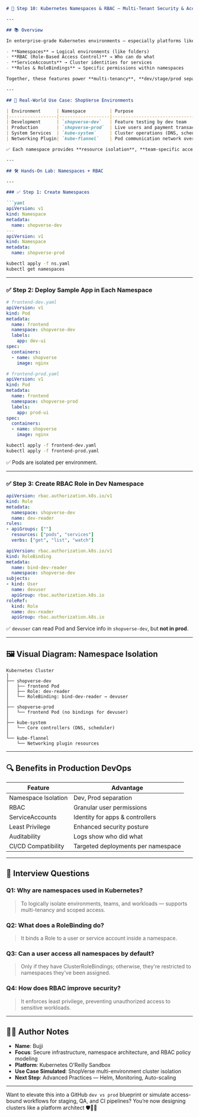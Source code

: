 ```md
# 🔐 Step 10: Kubernetes Namespaces & RBAC — Multi-Tenant Security & Access Control

---

## 📚 Overview

In enterprise-grade Kubernetes environments — especially platforms like **ShopVerse (E-commerce)** — you need to separate access, organize teams, and secure services. Kubernetes enables this via:

- **Namespaces** → Logical environments (like folders)
- **RBAC (Role-Based Access Control)** → Who can do what
- **ServiceAccounts** → Cluster identities for services
- **Roles & RoleBindings** → Specific permissions within namespaces

Together, these features power **multi-tenancy**, **dev/stage/prod separation**, and **security-compliant infrastructure** 🔒🧠

---

## 🧠 Real-World Use Case: ShopVerse Environments

| Environment      | Namespace         | Purpose                             |
|------------------|-------------------|--------------------------------------|
| Development      | `shopverse-dev`   | Feature testing by dev team          |
| Production       | `shopverse-prod`  | Live users and payment transactions  |
| System Services  | `kube-system`     | Cluster operations (DNS, scheduler)  |
| Networking Plugin| `kube-flannel`    | Pod communication network overlay    |

✅ Each namespace provides **resource isolation**, **team-specific access**, and **trouble-free CI/CD rollouts**.

---

## 🛠️ Hands-On Lab: Namespaces + RBAC

---

### ✅ Step 1: Create Namespaces

```yaml
apiVersion: v1
kind: Namespace
metadata:
  name: shopverse-dev
---
apiVersion: v1
kind: Namespace
metadata:
  name: shopverse-prod
```

```bash
kubectl apply -f ns.yaml
kubectl get namespaces
```

---

### ✅ Step 2: Deploy Sample App in Each Namespace

```yaml
# frontend-dev.yaml
apiVersion: v1
kind: Pod
metadata:
  name: frontend
  namespace: shopverse-dev
  labels:
    app: dev-ui
spec:
  containers:
  - name: shopverse
    image: nginx
```

```yaml
# frontend-prod.yaml
apiVersion: v1
kind: Pod
metadata:
  name: frontend
  namespace: shopverse-prod
  labels:
    app: prod-ui
spec:
  containers:
  - name: shopverse
    image: nginx
```

```bash
kubectl apply -f frontend-dev.yaml
kubectl apply -f frontend-prod.yaml
```

✅ Pods are isolated per environment.

---

### ✅ Step 3: Create RBAC Role in Dev Namespace

```yaml
apiVersion: rbac.authorization.k8s.io/v1
kind: Role
metadata:
  namespace: shopverse-dev
  name: dev-reader
rules:
- apiGroups: [""]
  resources: ["pods", "services"]
  verbs: ["get", "list", "watch"]
```

```yaml
apiVersion: rbac.authorization.k8s.io/v1
kind: RoleBinding
metadata:
  name: bind-dev-reader
  namespace: shopverse-dev
subjects:
- kind: User
  name: devuser
  apiGroup: rbac.authorization.k8s.io
roleRef:
  kind: Role
  name: dev-reader
  apiGroup: rbac.authorization.k8s.io
```

✅ `devuser` can read Pod and Service info in `shopverse-dev`, but **not in prod**.

---

## 🖼️ Visual Diagram: Namespace Isolation

```plaintext
Kubernetes Cluster
│
├── shopverse-dev
│   ├── frontend Pod
│   ├── Role: dev-reader
│   └── RoleBinding: bind-dev-reader → devuser
│
├── shopverse-prod
│   └── frontend Pod (no bindings for devuser)
│
├── kube-system
│   └── Core controllers (DNS, scheduler)
│
└── kube-flannel
    └── Networking plugin resources
```

---

## 🔍 Benefits in Production DevOps

| Feature              | Advantage                          |
|----------------------|-------------------------------------|
| Namespace Isolation  | Dev, Prod separation                |
| RBAC                 | Granular user permissions           |
| ServiceAccounts      | Identity for apps & controllers     |
| Least Privilege      | Enhanced security posture           |
| Auditability         | Logs show who did what              |
| CI/CD Compatibility  | Targeted deployments per namespace  |

---

## 💬 Interview Questions

### Q1: Why are namespaces used in Kubernetes?
> To logically isolate environments, teams, and workloads — supports multi-tenancy and scoped access.

### Q2: What does a RoleBinding do?
> It binds a Role to a user or service account inside a namespace.

### Q3: Can a user access all namespaces by default?
> Only if they have ClusterRoleBindings; otherwise, they're restricted to namespaces they've been assigned.

### Q4: How does RBAC improve security?
> It enforces least privilege, preventing unauthorized access to sensitive workloads.

---

## 👨‍💻 Author Notes

- **Name**: Bujji  
- **Focus**: Secure infrastructure, namespace architecture, and RBAC policy modeling  
- **Platform**: Kubernetes O'Reilly Sandbox  
- **Use Case Simulated**: ShopVerse multi-environment cluster isolation  
- **Next Step**: Advanced Practices — Helm, Monitoring, Auto-scaling

---

Want to elevate this into a GitHub `dev vs prod` blueprint or simulate access-bound workflows for staging, QA, and CI pipelines? You’re now designing clusters like a platform architect 🛡️🧠🚀
```